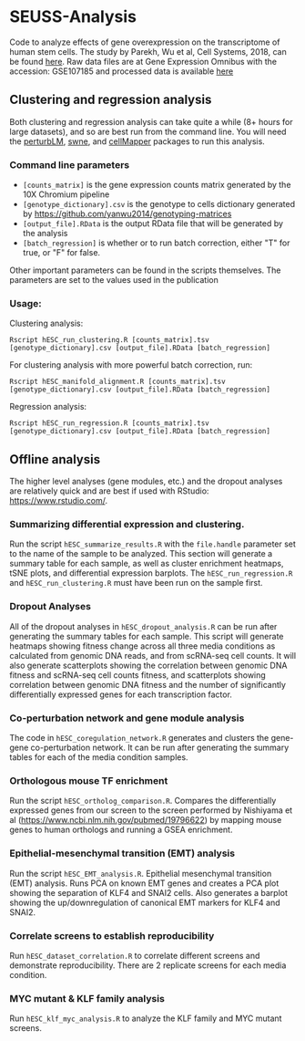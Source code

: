 # SEUSS-Analysis
Code to analyze effects of gene overexpression on the transcriptome of human stem cells. The study by Parekh, Wu et al, Cell Systems, 2018, can be found [here](https://www.sciencedirect.com/science/article/pii/S2405471218304332). Raw data files are at Gene Expression Omnibus with the accession: GSE107185 and processed data is available [here](https://bit.ly/2QVBnEc)

## Clustering and regression analysis
Both clustering and regression analysis can take quite a while (8+ hours for large datasets), and so are best run from the command line. You will need the [perturbLM](www.github.com/yanwu2014/perturbLM), [swne](www.github.com/yanwu2014/swne), and [cellMapper](https://github.com/yanwu2014/cellMapper) packages to run this analysis. 

### Command line parameters
* `[counts_matrix]` is the gene expression counts matrix generated by the 10X Chromium pipeline
* `[genotype_dictionary].csv` is the genotype to cells dictionary generated by https://github.com/yanwu2014/genotyping-matrices
* `[output_file].RData` is the output RData file that will be generated by the analysis
* `[batch_regression]` is whether or to run batch correction, either "T" for true, or "F" for false.

Other important parameters can be found in the scripts themselves. The parameters are set to the values used in the publication

### Usage:
Clustering analysis:
```
Rscript hESC_run_clustering.R [counts_matrix].tsv [genotype_dictionary].csv [output_file].RData [batch_regression]
```

For clustering analysis with more powerful batch correction, run:
```
Rscript hESC_manifold_alignment.R [counts_matrix].tsv [genotype_dictionary].csv [output_file].RData [batch_regression]
```

Regression analysis:
```
Rscript hESC_run_regression.R [counts_matrix].tsv [genotype_dictionary].csv [output_file].RData [batch_regression]
```

##  Offline analysis
The higher level analyses (gene modules, etc.) and the dropout analyses are relatively quick and are best if used with RStudio: https://www.rstudio.com/.

### Summarizing differential expression and clustering.
Run the script `hESC_summarize_results.R` with the `file.handle` parameter set to the name of the sample to be analyzed. This section will generate a summary table for each sample, as well as cluster enrichment heatmaps, tSNE plots, and differential expression barplots. The `hESC_run_regression.R` and `hESC_run_clustering.R` must have been run on the sample first.

### Dropout Analyses
All of the dropout analyses in `hESC_dropout_analysis.R` can be run after generating the summary tables for each sample. This script will generate heatmaps showing fitness change across all three media conditions as calculated from genomic DNA reads, and from scRNA-seq cell counts. It will also generate scatterplots showing the correlation between genomic DNA fitness and scRNA-seq cell counts fitness, and scatterplots showing correlation between genomic DNA fitness and the number of significantly differentially expressed genes for each transcription factor.

### Co-perturbation network and gene module analysis
The code in `hESC_coregulation_network.R` generates and clusters the gene-gene co-perturbation network. It can be run after generating the summary tables for each of the media condition samples.

### Orthologous mouse TF enrichment
Run the script `hESC_ortholog_comparison.R`. Compares the differentially expressed genes from our screen to the screen performed by Nishiyama et al (https://www.ncbi.nlm.nih.gov/pubmed/19796622) by mapping mouse genes to human orthologs and running a GSEA enrichment.

### Epithelial-mesenchymal transition (EMT) analysis
Run the script `hESC_EMT_analysis.R`. Epithelial mesenchymal transition (EMT) analysis. Runs PCA on known EMT genes and creates a PCA plot showing the separation of KLF4 and SNAI2 cells. Also generates a barplot showing the up/downregulation of canonical EMT markers for KLF4 and SNAI2.

### Correlate screens to establish reproducibility
Run `hESC_dataset_correlation.R` to correlate different screens and demonstrate reproducibility. There are 2 replicate screens for each media condition.

### MYC mutant & KLF family analysis
Run `hESC_klf_myc_analysis.R` to analyze the KLF family and MYC mutant screens.

